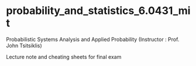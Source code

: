 # probability_and_statistics_6.0431_mit

Probabilistic Systems Analysis and Applied Probability (Instructor : Prof. John Tsitsiklis)

Lecture note and cheating sheets for final exam 
